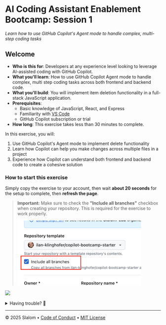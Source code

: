# AI Coding Assistant Enablement Bootcamp: Session 1

_Learn how to use GitHub Copilot's Agent mode to handle complex, multi-step coding tasks_

## Welcome

- **Who is this for**: Developers at any experience level looking to leverage AI-assisted coding with GitHub Copilot.
- **What you'll learn**: How to use GitHub Copilot Agent mode to handle complex, multi step coding tasks across both frontend and backend code.
- **What you'll build**: You will implement item deletion functionality in a full-stack JavaScript application.
- **Prerequisites**:
  - Basic knowledge of JavaScript, React, and Express
  - Familiarity with [VS Code](https://code.visualstudio.com/)
  - GitHub Copilot subscription or trial
- **How long**: This exercise takes less than 30 minutes to complete.

In this exercise, you will:

1. Use GitHub Copilot's Agent mode to implement delete functionality
2. Learn how Copilot can help you make changes across multiple files in a project
3. Experience how Copilot can understand both frontend and backend code to create a cohesive solution

### How to start this exercise

Simply copy the exercise to your account, then wait **about 20 seconds** for the setup to complete, then **refresh the page**.

> **Important:** Make sure to check the **"Include all branches"** checkbox when creating your repository. This is required for the exercise to work properly.
>
> ![Include all branches checkbox](/.github/assets/fork-include-branches.png)

[![](https://img.shields.io/badge/Copy%20Exercise-%E2%86%92-1f883d?style=for-the-badge&logo=github&labelColor=197935)](https://github.com/new?template_owner=ilan-klinghofer&template_name=copilot-bootcamp-starter&owner=%40me&name=copilot-bootcamp-agent-mode-basics&description=Exercise:+Implement+item+deletion+with+GitHub+Copilot&visibility=public)

<details>
<summary>Having trouble? 🤷</summary><br/>

When copying the exercise, we recommend the following settings:

- For owner, choose your personal account or an organization to host the repository.
- We recommend creating a public repository, since private repositories will use Actions minutes.

If the exercise isn't ready in 20 seconds, please check the Actions tab.

- Check to see if a job is running. Sometimes it simply takes a bit longer.
- If the page shows a failed job, please submit an issue.

</details>

---

&copy; 2025 Slalom &bull; [Code of Conduct](https://www.contributor-covenant.org/version/2/1/code_of_conduct/code_of_conduct.md) &bull; [MIT License](https://gh.io/mit)